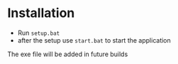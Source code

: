 # Installation

- Run `setup.bat`
- after the setup use `start.bat` to start the application

The exe file will be added in future builds
